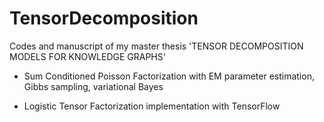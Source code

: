# TensorDecomposition

Codes and manuscript of my master thesis 'TENSOR DECOMPOSITION MODELS FOR KNOWLEDGE GRAPHS'

- Sum Conditioned Poisson Factorization with EM parameter estimation, Gibbs sampling, variational Bayes

- Logistic Tensor Factorization implementation with TensorFlow
